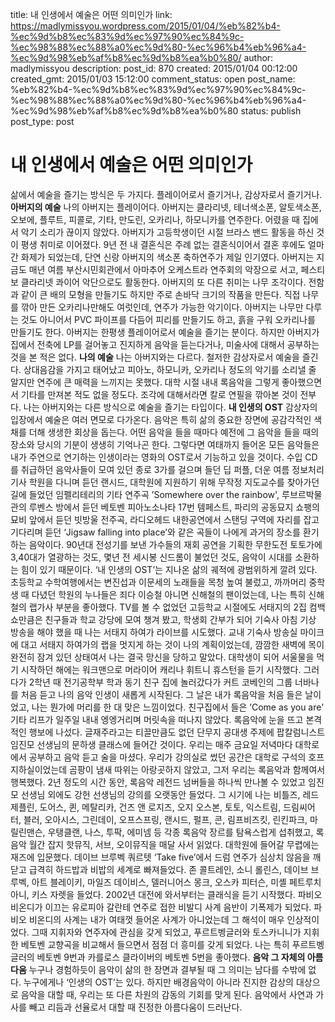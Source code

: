 title: 내 인생에서 예술은 어떤 의미인가
link: https://madlymissyou.wordpress.com/2015/01/04/%eb%82%b4-%ec%9d%b8%ec%83%9d%ec%97%90%ec%84%9c-%ec%98%88%ec%88%a0%ec%9d%80-%ec%96%b4%eb%96%a4-%ec%9d%98%eb%af%b8%ec%9d%b8%ea%b0%80/
author: madlymissyou
description: 
post_id: 870
created: 2015/01/04 00:12:00
created_gmt: 2015/01/03 15:12:00
comment_status: open
post_name: %eb%82%b4-%ec%9d%b8%ec%83%9d%ec%97%90%ec%84%9c-%ec%98%88%ec%88%a0%ec%9d%80-%ec%96%b4%eb%96%a4-%ec%9d%98%eb%af%b8%ec%9d%b8%ea%b0%80
status: publish
post_type: post

# 내 인생에서 예술은 어떤 의미인가

삶에서 예술을 즐기는 방식은 두 가지다. 플레이어로서 즐기거나, 감상자로서 즐기거나. **아버지의 예술** 나의 아버지는 플레이어다. 아버지는 클라리넷, 테너색소폰, 알토색소폰, 오보에, 플루트, 피콜로, 기타, 만도린, 오카리나, 하모니카를 연주한다. 어렸을 때 집에서 악기 소리가 끊이지 않았다. 아버지가 고등학생이던 시절 브라스 밴드 활동을 하신 것이 평생 취미로 이어졌다. 9년 전 내 결혼식은 주례 없는 결혼식이어서 결혼 후에도 얼마간 화제가 되었는데, 단연 신랑 아버지의 색소폰 축하연주가 제일 인기였다. 아버지는 지금도 매년 여름 부산시민회관에서 아마추어 오케스트라 연주회의 악장으로 서고, 페스티보 클라리넷 콰이어 악단으로도 활동한다. 아버지의 또 다른 취미는 나무 조각이다. 전함과 같이 큰 배의 모형을 만들기도 하지만 주로 손바닥 크기의 작품을 만든다. 직접 나무를 깎아 만든 오카리나만해도 여럿인데, 연주가 가능한 악기이다. 아버지는 나무만 다루는 것도 아니어서 PVC 파이프를 다듬어 피리를 만들기도 하고, 흙을 구워 오카리나를 만들기도 한다. 아버지는 한평생 플레이어로서 예술을 즐기는 분이다. 하지만 아버지가 집에서 전축에 LP를 걸어놓고 진지하게 음악을 듣는다거나, 미술사에 대해서 공부하는 것을 본 적은 없다. **나의 예술** 나는 아버지와는 다르다. 철저한 감상자로서 예술을 즐긴다. 상대음감을 가지고 태어났고 피아노, 하모니카, 오카리나 정도의 악기를 소리낼 줄 알지만 연주에 큰 매력을 느끼지는 못했다. 대학 시절 내내 록음악을 그렇게 좋아했으면서 기타를 만져본 적도 없을 정도다. 조각에 대해서라면 칼로 연필을 깎아본 것이 전부다. 나는 아버지와는 다른 방식으로 예술을 즐기는 타입이다. **내 인생의 OST** 감상자의 입장에서 예술은 여러 면모로 다가온다. 음악은 특히 삶의 중요한 장면에 공감각적인 색채를 더해 생생한 회상을 돕는다. 어떤 음악을 들을 때마다 예전에 그 음악을 들을 때의 장소와 당시의 기분이 생생히 기억나곤 한다. 그렇다면 여태까지 들어온 모든 음악들은 내가 주연으로 연기하는 인생이라는 영화의 OST로서 기능하고 있을 것이다. 수입 CD를 취급하던 음악사들이 모여 있던 종로 3가를 걸으며 들던 딥 퍼플, 더운 여름 정보처리기사 학원을 다니며 듣던 랜시드, 대학원에 지원하기 위해 무작정 지도교수를 찾아가던 길에 들었던 임펠리테리의 기타 연주곡 ’Somewhere over the rainbow', 루브르박물관의 루벤스 방에서 듣던 베토벤 피아노소나타 17번 템페스트, 파리의 공동묘지 쇼팽의 묘비 앞에서 듣던 빗방울 전주곡, 라디오헤드 내한공연에서 스탠딩 구역에 자리를 잡고 기다리며 듣던 ‘Jigsaw falling into place’와 같은 곡들이 나에게 과거의 장소를 환기하는 음악이다. 90년대 전성기를 보낸 가수들의 재회 공연을 기획한 무한도전 토토가에 3,40대가 열광하는 것도, 몇년 전 세시봉 신드롬이 불었던 것도, 음악이 시대를 소환하는 힘이 있기 때문이다. ‘내 인생의 OST’는 지나온 삶의 궤적에 광범위하게 깔려 있다. 초등학교 수학여행에서는 변진섭과 이문세의 노래들을 목청 높여 불렀고, 까까머리 중학생 때 다녔던 학원의 누나들은 죄다 이승철 아니면 신해철의 팬이었는데, 나는 특히 신해철의 랩가사 부분을 좋아했다. TV를 볼 수 없었던 고등학교 시절에도 서태지의 2집 컴백쇼만큼은 친구들과 학교 강당에 모여 챙겨 봤고, 학생회 간부가 되어 기숙사 아침 기상 방송을 해야 했을 때 나는 서태지 하여가 라이브를 시도했다. 교내 기숙사 방송실 마이크에 대고 서태지 하여가의 랩을 멋지게 하는 것이 나의 계획이었는데, 깜깜한 새벽에 목이 완전히 잠겨 있던 상태여서 나는 결국 망신을 당하고 말았다. 대학생이 되어 서울물을 먹기 시작하던 해에는 워크맨으로 머라이어 캐리나 휘트니 휴스턴을 듣기 시작했다. 그러다가 2학년 때 전기공학부 학과 동기 친구 집에 놀러갔다가 커트 코베인의 그룹 너바나를 처음 듣고 나의 음악 인생이 새롭게 시작된다. 그 날은 내가 록음악을 처음 들은 날이었고, 나는 뭔가에 머리를 한 대 맞은 느낌이었다. 친구집에서 들은 ’Come as you are' 기타 리프가 일주일 내내 엥엥거리며 머릿속을 떠나지 않았다. 록음악에 눈을 뜨고 본격적인 행보에 나섰다. 글재주라고는 티끌만큼도 없던 단무지 공대생 주제에 팝칼럼니스트 임진모 선생님의 문하생 클래스에 들어간 것이다. 우리는 매주 금요일 저녁마다 대학로에서 공부하고 음악 듣고 술을 마셨다. 우리가 강의실로 썼던 공간은 대학로 구석의 호프 지하실이었는데 곰팡이 냄새 따위는 아랑곳하지 않았고, 그저 우리는 록음악과 함께여서 행복했다. 2년 정도의 시간 동안, 록음악 레전드 넘버들을 하나씩 만나볼 수 있었고 임진모 선생님 외에도 강헌 선생님의 강의를 오랫동안 들었다. 그 시기에 나는 비틀즈, 레드제플린, 도어스, 퀸, 메탈리카, 건즈 앤 로지즈, 오지 오스본, 토토, 익스트림, 드림씨어터, 블러, 오아시스, 그린데이, 오프스프링, 랜시드, 펄프, 콘, 림프비즈킷, 린킨파크, 마릴린맨슨, 우탱클랜, 나스, 투팍, 에미넴 등 각종 록음악 장르를 탐욕스럽게 섭취했고, 록음악 월간 잡지 핫뮤직, 서브, 오이뮤직을 매달 사서 읽었다. 대학원에 들어갈 무렵에는 재즈에 입문했다. 데이브 브루벡 쿼르텟 ‘Take five’에서 드럼 연주가 심상치 않음을 깨닫고 급격히 하드밥과 비밥의 세계로 빠져들었다. 존 콜트레인, 소니 롤린스, 데이브 브루벡, 아트 블레이키, 마일즈 데이비스, 델러니어스 몽크, 오스카 피터슨, 미셸 페트루치아니, 키스 자렛을 들었다. 2002년 대전에 와서부터는 클래식을 듣기 시작했다. 파비오 비온디가 이끄는 유로피아 갈란테 연주로 접한 비발디 사계 음반이 기폭제가 되었다. 파비오 비온디의 사계는 내가 여태껏 들어온 사계가 아니었는데 그 해석이 매우 인상적이었다. 그때 지휘자와 연주자에 관심을 갖게 되었고, 푸르트벵글러와 토스카니니가 지휘한 베토벤 교향곡을 비교해서 들으면서 점점 더 흥미를 갖게 되었다. 나는 특히 푸르트벵글러의 베토벤 9번과 카를로스 클라이버의 베토벤 5번을 좋아했다. **음악 그 자체의 아름다움** 누구나 경험하듯이 음악이 삶의 한 장면과 결부될 때 그 의미는 남다를 수밖에 없다. 누구에게나 ‘인생의 OST’는 있다. 하지만 배경음악이 아니라 진지한 감상의 대상으로 음악을 대할 때, 우리는 또 다른 차원의 감동의 기회를 맞게 된다. 음악에서 사연과 가사를 빼고 리듬과 선율로서 대할 때 진정한 아름다움이 드러난다.